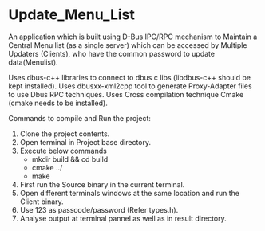 # Update_Menu_List
An application which is built using D-Bus IPC/RPC mechanism to Maintain a Central Menu list (as a single server) which can be accessed by Multiple Updaters (Clients), who have the common password to update data(Menulist).

Uses dbus-c++ libraries to connect to dbus c libs (libdbus-c++ should be kept installed).
Uses dbusxx-xml2cpp tool to generate Proxy-Adapter files to use Dbus RPC techniques.
Uses Cross compilation technique Cmake (cmake needs to be installed).

Commands to compile and Run the project:

1. Clone the project contents.
2. Open terminal in Project base directory.
3. Execute below commands
   * mkdir build && cd build
   * cmake ../
   * make
4. First run the Source binary in the current terminal.
5. Open different terminals windows at the same location and run the Client binary.
6. Use 123 as passcode/password (Refer types.h).
7. Analyse output at terminal pannel as well as in result directory.

